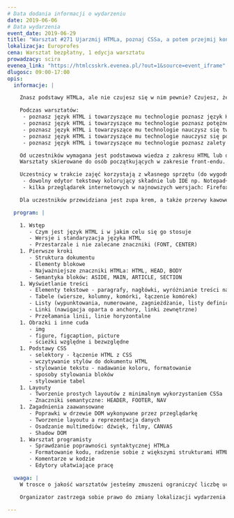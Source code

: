 ```yaml
---
# Data dodania informacji o wydarzeniu
date: 2019-06-06
# Data wydarzenia
event_date: 2019-06-29
title: "Warsztat #271 Ujarzmij HTMLa, poznaj CSSa, a potem przejmij kontrolę nad światem"
lokalizacja: Europrofes
cena: Warsztat bezpłatny, 1 edycja warsztatu
prowadzacy: scira
evenea_link: "https://htmlcsskrk.evenea.pl/?out=1&source=event_iframe"
dlugosc: 09:00-17:00
opis:
  informacje: |

    Znasz podstawy HTMLa, ale nie czujesz się w nim pewnie? Czujesz, że Twoja wiedza w tym temacie może być nieaktualna? Próbowałeś robić coś z wykorzystaniem Wordpressa, ale chciałbyś w pełni zapanować na kodem? Poznaj HTML Living Standard i bądź z nim na bieżąco! Prócz HTMLa poznasz też podstawy CSSa, dzięki czemu stylowanie stworzonego HTMLa również nie będzie dla Ciebie problemem. Warsztaty składać się będą w przeważającej części z zadań praktycznych, aby każdy uczestnik mógł stworzyć swoją pierwszą stronę WWW.

    Podczas warsztatów:
     - poznasz język HTML i towarzyszące mu technologie poznasz język HTML i towarzyszące mu technologie,
     - poznasz język HTML i towarzyszące mu technologie poznasz potężne możliwości ukryte w samym HTMLu,
     - poznasz język HTML i towarzyszące mu technologie nauczysz się tworzyć semantyczny kod zgodny ze współczesnymi standardami i trendami,
     - poznasz język HTML i towarzyszące mu technologie nauczysz się podstawowych technik stylowania elementów z wykorzystaniem CSSa,
     - poznasz język HTML i towarzyszące mu technologie poznasz zalety i wady omawianych zagadnień.

    Od uczestników wymagana jest podstawowa wiedza z zakresu HTML lub doświadczenie w korzystaniu z gotowych systemów CMS (Wordpress, Joomla itd.). 
    Warsztaty skierowane do osób początkujących w zakresie front-endu. 

    Uczestnicy w trakcie zajęć korzystają z własnego sprzętu (do wygodnej pracy wystarczy jakikolwiek laptop z systemami Linux, OSX czy Windows) na którym mile widziane jest zainstalowane następujące oprogramowanie:
     - dowolny edytor tekstowy kolorujący składnie lub IDE np. Notepad++, Atom, NetBeans, Visual Studio, WebStorm
     - kilka przeglądarek internetowych w najnowszych wersjach: Firefox, Chrome/Chromium, IE/EDGE, Opera, Safari

    Dla uczestników przewidziana jest zupa krem, a także przerwy kawowe.

  program: |

    1. Wstęp
       - Czym jest język HTML i w jakim celu się go stosuje
       - Wersje i standaryzacja języka HTML
       - Przestarzale i nie zalecane znaczniki (FONT, CENTER)
    1. Pierwsze kroki
       - Struktura dokumentu
       - Elementy blokowe
       - Najważniejsze znaczniki HTMLa: HTML, HEAD, BODY
       - Semantyka bloków: ASIDE, MAIN, ARTICLE, SECTION
    1. Wyświetlanie treści
       - Elementy tekstowe - paragrafy, nagłówki, wyróżnianie treści na różne sposoby
       - Tabele (wiersze, kolumny, komórki, łączenie komórek)
       - Listy (wypunktowania, numerowane, zagnieżdżanie, listy definicji)
       - Linki (nawigacja oparta o anchory, linki zewnętrzne)
       - Przełamania linii, linie horyzontalne
    1. Obrazki i inne cuda
       - img
       - figure, figcaption, picture
       - ścieżki względne i bezwzględne
    1. Podstawy CSS
       - selektory - łączenie HTML z CSS
       - wczytywanie stylów do dokumentu HTML
       - stylowanie tekstu - nadawanie koloru, formatowanie
       - sposoby stylowania bloków
       - stylowanie tabel
    1. Layouty
       - Tworzenie prostych layoutów z minimalnym wykorzystaniem CSSa
       - Znaczniki semantyczne: HEADER, FOOTER, NAV
    1. Zagadnienia zaawansowane
       - Poprawki w drzewie DOM wykonywane przez przeglądarkę
       - Tworzenie layoutu a reprezentacja danych
       - Osadzanie multimediów: dźwięk, filmy, CANVAS
       - Shadow DOM
    1. Warsztat programisty
       - Sprawdzanie poprawności syntaktycznej HTMLa
       - Formatowanie kodu, radzenie sobie z większymi strukturami HTML
       - Komentarze w kodzie
       - Edytory ułatwiające pracę

  uwaga: |
    W trosce o jakość warsztatów jesteśmy zmuszeni ograniczyć liczbę uczestników. **Kwalifikacja odbywa się na podstawie odpowiedzi udzielonych w formularzu zgłoszeniowym oraz - w dalszym kroku - kolejności zgłoszeń.** Potwierdzenie udziału w warsztatach wraz z instrukcją przygotowania środowiska otrzymasz najpóźniej na 7 dni przed planowaną datą wydarzenia. 

    Organizator zastrzega sobie prawo do zmiany lokalizacji wydarzenia. 

---
```

